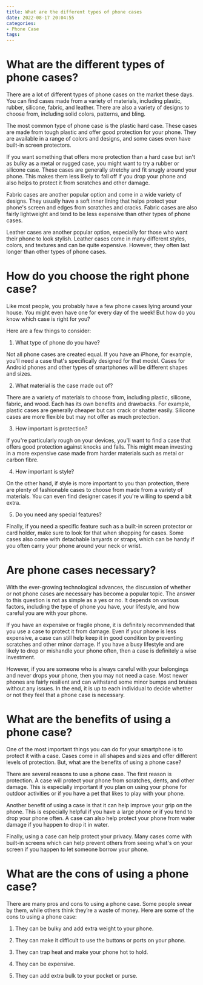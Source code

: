 ```yaml
---
title: What are the different types of phone cases
date: 2022-08-17 20:04:55
categories:
- Phone Case
tags:
---
```



#  What are the different types of phone cases?

There are a lot of different types of phone cases on the market these days. You can find cases made from a variety of materials, including plastic, rubber, silicone, fabric, and leather. There are also a variety of designs to choose from, including solid colors, patterns, and bling.

The most common type of phone case is the plastic hard case. These cases are made from tough plastic and offer good protection for your phone. They are available in a range of colors and designs, and some cases even have built-in screen protectors.

If you want something that offers more protection than a hard case but isn't as bulky as a metal or rugged case, you might want to try a rubber or silicone case. These cases are generally stretchy and fit snugly around your phone. This makes them less likely to fall off if you drop your phone and also helps to protect it from scratches and other damage.

Fabric cases are another popular option and come in a wide variety of designs. They usually have a soft inner lining that helps protect your phone's screen and edges from scratches and cracks. Fabric cases are also fairly lightweight and tend to be less expensive than other types of phone cases.

Leather cases are another popular option, especially for those who want their phone to look stylish. Leather cases come in many different styles, colors, and textures and can be quite expensive. However, they often last longer than other types of phone cases.

#  How do you choose the right phone case?

Like most people, you probably have a few phone cases lying around your house. You might even have one for every day of the week! But how do you know which case is right for you?

Here are a few things to consider:

1. What type of phone do you have?

Not all phone cases are created equal. If you have an iPhone, for example, you'll need a case that's specifically designed for that model. Cases for Android phones and other types of smartphones will be different shapes and sizes.

2. What material is the case made out of?

There are a variety of materials to choose from, including plastic, silicone, fabric, and wood. Each has its own benefits and drawbacks. For example, plastic cases are generally cheaper but can crack or shatter easily. Silicone cases are more flexible but may not offer as much protection.

3. How important is protection?

If you're particularly rough on your devices, you'll want to find a case that offers good protection against knocks and falls. This might mean investing in a more expensive case made from harder materials such as metal or carbon fibre.

4. How important is style?

On the other hand, if style is more important to you than protection, there are plenty of fashionable cases to choose from made from a variety of materials. You can even find designer cases if you're willing to spend a bit extra.

5. Do you need any special features?

Finally, if you need a specific feature such as a built-in screen protector or card holder, make sure to look for that when shopping for cases. Some cases also come with detachable lanyards or straps, which can be handy if you often carry your phone around your neck or wrist.

#  Are phone cases necessary?

With the ever-growing technological advances, the discussion of whether or not phone cases are necessary has become a popular topic. The answer to this question is not as simple as a yes or no. It depends on various factors, including the type of phone you have, your lifestyle, and how careful you are with your phone.

If you have an expensive or fragile phone, it is definitely recommended that you use a case to protect it from damage. Even if your phone is less expensive, a case can still help keep it in good condition by preventing scratches and other minor damage. If you have a busy lifestyle and are likely to drop or mishandle your phone often, then a case is definitely a wise investment.

However, if you are someone who is always careful with your belongings and never drops your phone, then you may not need a case. Most newer phones are fairly resilient and can withstand some minor bumps and bruises without any issues. In the end, it is up to each individual to decide whether or not they feel that a phone case is necessary.

#  What are the benefits of using a phone case?

One of the most important things you can do for your smartphone is to protect it with a case. Cases come in all shapes and sizes and offer different levels of protection. But, what are the benefits of using a phone case?

There are several reasons to use a phone case. The first reason is protection. A case will protect your phone from scratches, dents, and other damage. This is especially important if you plan on using your phone for outdoor activities or if you have a pet that likes to play with your phone.

Another benefit of using a case is that it can help improve your grip on the phone. This is especially helpful if you have a large phone or if you tend to drop your phone often. A case can also help protect your phone from water damage if you happen to drop it in water.

Finally, using a case can help protect your privacy. Many cases come with built-in screens which can help prevent others from seeing what's on your screen if you happen to let someone borrow your phone.

#  What are the cons of using a phone case?

There are many pros and cons to using a phone case. Some people swear by them, while others think they’re a waste of money. Here are some of the cons to using a phone case:

1) They can be bulky and add extra weight to your phone.

2) They can make it difficult to use the buttons or ports on your phone.

3) They can trap heat and make your phone hot to hold.

4) They can be expensive.

5) They can add extra bulk to your pocket or purse.